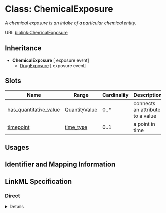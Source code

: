 # Class: ChemicalExposure
_A chemical exposure is an intake of a particular chemical entity._





URI: [biolink:ChemicalExposure](https://w3id.org/biolink/vocab/ChemicalExposure)




## Inheritance

* **ChemicalExposure** [ exposure event]
    * [DrugExposure](DrugExposure.md) [ exposure event]




## Slots

| Name | Range | Cardinality | Description  | Info |
| ---  | --- | --- | --- | --- |
| [has_quantitative_value](has_quantitative_value.md) | [QuantityValue](QuantityValue.md) | 0..* | connects an attribute to a value  | . |
| [timepoint](timepoint.md) | [time_type](time_type.md) | 0..1 | a point in time  | . |


## Usages



## Identifier and Mapping Information









## LinkML Specification

<!-- TODO: investigate https://stackoverflow.com/questions/37606292/how-to-create-tabbed-code-blocks-in-mkdocs-or-sphinx -->

### Direct

<details>
```yaml
name: chemical exposure
exact_mappings:
- ECTO:9000000
- SIO:001399
description: A chemical exposure is an intake of a particular chemical entity.
from_schema: https://w3id.org/biolink/biolink-model
mixins:
- exposure event
slots:
- has quantitative value

```
</details>

### Induced

<details>
```yaml
name: chemical exposure
exact_mappings:
- ECTO:9000000
- SIO:001399
description: A chemical exposure is an intake of a particular chemical entity.
from_schema: https://w3id.org/biolink/biolink-model
mixins:
- exposure event
attributes:
  has quantitative value:
    name: has quantitative value
    exact_mappings:
    - qud:quantityValue
    narrow_mappings:
    - SNOMED:has_concentration_strength_numerator_value
    - SNOMED:has_presentation_strength_denominator_value
    - SNOMED:has_presentation_strength_numerator_value
    description: connects an attribute to a value
    in_subset:
    - samples
    from_schema: https://w3id.org/biolink/biolink-model
    domain: attribute
    multivalued: true
    alias: has_quantitative_value
    owner: chemical exposure
    range: quantity value
  timepoint:
    name: timepoint
    aliases:
    - duration
    description: a point in time
    from_schema: https://w3id.org/biolink/biolink-model
    is_a: node property
    domain: named thing
    alias: timepoint
    owner: chemical exposure
    range: time type

```
</details>